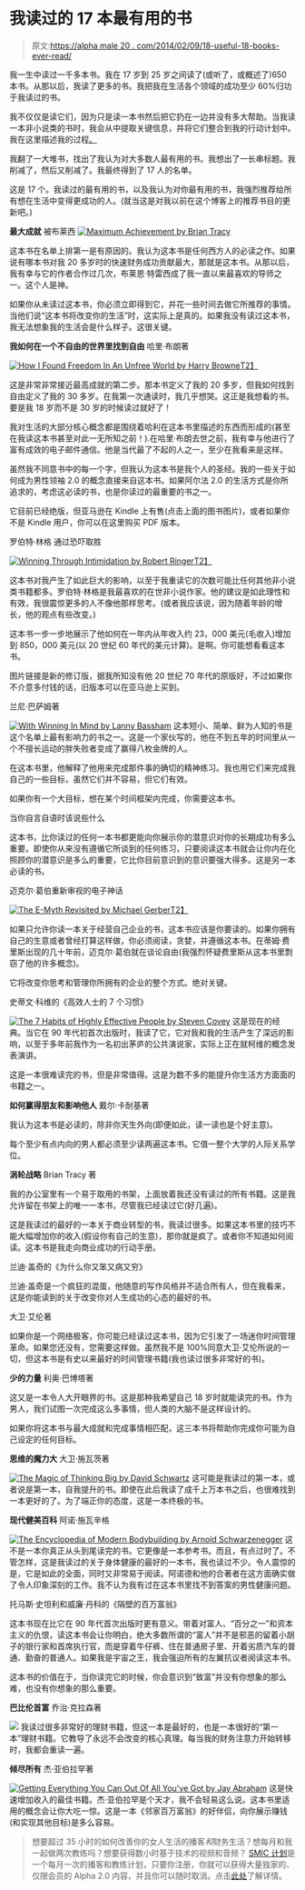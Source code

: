 # 我读过的 17 本最有用的书

> 原文:[https://alpha male 20 . com/2014/02/09/18-useful-18-books-ever-read/](https://alphamale20.com/2014/02/09/18-useful-18-books-ever-read/)

我一生中读过一千多本书。我在 17 岁到 25 岁之间读了(或听了，或概述了)650 本书。从那以后，我读了更多的书。我把我在生活各个领域的成功至少 60%归功于我读过的书。

我不仅仅是读它们，因为只是读一本书然后把它扔在一边并没有多大帮助。当我读一本非小说类的书时，我会从中提取关键信息，并将它们整合到我的行动计划中。我在这里描述我的过程[。](http://www.sublimeyourtime.com/2012/03/26/how-to-retain-the-information-you-read/)

我翻了一大堆书，找出了我认为对大多数人最有用的书。我想出了一长串标题。我削减了，然后又削减了。我最终得到了 17 人的名单。

这是 17 个。我读过的最有用的书，以及我认为对你最有用的书，我强烈推荐给所有想在生活中变得更成功的人。(就当这是对我以前在这个博客上的推荐书目的更新吧。)

**最大成就**
被布莱西
[![Maximum Achievement by Brian Tracy](../Images/9a50662b41d261848308d721adc6e9c4.png "Maximum Achievement by Brian Tracy")](http://www.amazon.com/gp/product/0684803313/ref=as_li_ss_il?ie=UTF8&camp=1789&creative=390957&creativeASIN=0684803313&linkCode=as2&tag=theblacblog-20)

这本书在名单上排第一是有原因的。我认为这本书是任何西方人的必读之作。如果说有哪本书对我 20 多岁时的快速财务成功贡献最大，那就是这本书。从那以后，我有幸与它的作者合作过几次，布莱恩·特雷西成了我一直以来最喜欢的导师之一。这个人是神。

如果你从未读过这本书，你必须立即得到它，并花一些时间去做它所推荐的事情。当他们说“这本书将改变你的生活”时，这实际上是真的。如果我没有读过这本书，我无法想象我的生活会是什么样子。这很关键。

**我如何在一个不自由的世界里找到自由**
哈里·布朗著

[![How I Found Freedom In An Unfree World by Harry Browne](../Images/c2ff1009284c9361875656e1f5507dfb.png "How I Found Freedom In An Unfree World by Harry Browne")T2】](http://www.amazon.com/gp/product/B00M20I134/ref=as_li_tl?ie=UTF8&camp=1789&creative=390957&creativeASIN=B00M20I134&linkCode=as2&tag=theblacblog-20&linkId=ZEWPYGEVG5HHZARA)

这是非常非常接近最高成就的第二步。那本书定义了我的 20 多岁，但我如何找到自由定义了我的 30 多岁。在我第一次通读时，我几乎想哭。这正是我想看的书。要是我 18 岁而不是 30 岁的时候读过就好了！

我对生活的大部分核心概念都是围绕着哈利在这本书里描述的东西而形成的(甚至在我读这本书甚至对此一无所知之前！).在哈里·布朗去世之前，我有幸与他进行了富有成效的电子邮件通信。他是当代最了不起的人之一，至少在我看来是这样。

虽然我不同意书中的每一个字，但我认为这本书是我个人的圣经。我的一些关于如何成为男性领袖 2.0 的概念直接来自这本书。如果阿尔法 2.0 的生活方式是你所追求的，考虑这必读的书，也是你读过的最重要的书之一。

它目前已经绝版，但亚马逊在 Kindle 上有售(点击上面的图书图片)，或者如果你不是 Kindle 用户，你可以在这里购买 PDF 版本。

罗伯特·林格
通过恐吓取胜

[![Winning Through Intimidation by Robert Ringer](../Images/3edd31af00d5dc9e1f79133265aa2b2c.png "Winning Through Intimidation by Robert Ringer")T2】](http://www.amazon.com/gp/product/1626361142/ref=as_li_ss_il?ie=UTF8&camp=1789&creative=390957&creativeASIN=1626361142&linkCode=as2&tag=theblacblog-20)

这本书对我产生了如此巨大的影响，以至于我重读它的次数可能比任何其他非小说类书籍都多。罗伯特·林格是我最喜欢的在世非小说作家。他的建议是如此理性和有效，我很震惊更多的人不像他那样思考。(或者我应该说，因为随着年龄的增长，他的观点有些改变。)

这本书一步一步地展示了他如何在一年内从年收入约 23，000 美元(毛收入)增加到 850，000 美元(以 20 世纪 60 年代的美元计算)。是啊。你可能想看看这本书。

图片链接是新的修订版，据我所知没有他 20 世纪 70 年代的原版好，不过如果你不介意多付钱的话，旧版本可以在亚马逊上买到。

兰尼·巴萨姆著

[![With Winning In Mind by Lanny Bassham](../Images/5093187506aa743d8cd7e13cb0a60d85.png "With Winning In Mind by Lanny Bassham")](http://www.amazon.com/gp/product/1934324264/ref=as_li_ss_il?ie=UTF8&camp=1789&creative=390957&creativeASIN=1934324264&linkCode=as2&tag=theblacblog-20) 这本短小、简单、鲜为人知的书是这个名单上最有影响力的书之一。这是一个家伙写的，他在不到五年的时间里从一个不擅长运动的胖失败者变成了赢得八枚金牌的人。

在这本书里，他解释了他用来完成那件事的确切的精神练习。我也用它们来完成我自己的一些目标，虽然它们并不容易，但它们有效。

如果你有一个大目标，想在某个时间框架内完成，你需要这本书。

当你自言自语时该说些什么

这本书，比你读过的任何一本书都更能向你展示你的潜意识对你的长期成功有多么重要。即使你从来没有遵循它所谈到的任何练习，只要阅读这本书就会让你内在化照顾你的潜意识是多么的重要，它比你目前意识到的意识要强大得多。这是另一本必读的书。

迈克尔·葛伯重新审视的电子神话

[![The E-Myth Revisited by Michael Gerber](../Images/14abd851ad3898e27acf5812f58ef28e.png "The E-Myth Revisited by Michael Gerber")T2】](http://www.amazon.com/gp/product/0887307280/ref=as_li_ss_il?ie=UTF8&camp=1789&creative=390957&creativeASIN=0887307280&linkCode=as2&tag=theblacblog-20)

如果只允许你读一本关于经营自己企业的书，这本书应该是你要读的。如果你拥有自己的生意或者曾经打算这样做，你必须阅读，贪婪，并遵循这本书。在蒂姆·费里斯出现的几十年前，迈克尔·葛伯就在谈论自由(我强烈怀疑费里斯从这本书里剽窃了他的许多概念)。

它将改变你思考和管理你所拥有的企业的整个方式。绝对关键。

史蒂文·科维的《高效人士的 7 个习惯》

[![The 7 Habits of Highly Effective People by Steven Covey](../Images/3e207d153ea0187d4c40203628dca7c9.png "The 7 Habits of Highly Effective People by Steven Covey")](http://www.amazon.com/gp/product/1451639619/ref=as_li_ss_il?ie=UTF8&camp=1789&creative=390957&creativeASIN=1451639619&linkCode=as2&tag=theblacblog-20) 这是现在的经典。当它在 90 年代初首次出版时，我读了它，它对我和我的生活产生了深远的影响，以至于多年前我作为一名初出茅庐的公共演说家，实际上正在就柯维的概念发表演讲。

这是一本很难读完的书，但是非常值得。这是为数不多的能提升你生活方方面面的书籍之一。

**如何赢得朋友和影响他人**
戴尔·卡耐基著

我认为这本书是必读的，除非你天生外向(即便如此，读一读也是个好主意)。

每个至少有点内向的男人都必须至少读两遍这本书。它值一整个大学的人际关系学位。

**涡轮战略**
Brian Tracy 著

我的办公室里有一个易于取用的书架，上面放着我还没有读过的所有书籍。这是我允许留在书架上的唯一一本书，尽管我已经读过它(好几遍)。

这是我读过的最好的一本关于商业转型的书，我读过很多。如果这本书里的技巧不能大幅增加你的收入(假设你有自己的生意)，那你就是疯了。或者你不知道如何阅读。这本书是我走向商业成功的行动手册。

兰迪·盖奇的《为什么你又笨又病又穷》

兰迪·盖奇是一个疯狂的混蛋，他随意的写作风格并不适合所有人，但在我看来，这是你能读到的关于改变你对人生成功的心态的最好的书。

大卫·艾伦著

如果你是一个网络极客，你可能已经读过这本书，因为它引发了一场迷你时间管理革命。如果您还没有，您需要这样做。虽然我不是 100%同意大卫·艾伦所说的一切，但这本书是有史以来最好的时间管理书籍(我也读过很多非常好的书)。

**少的力量**
利奥·巴博塔著

这又是一本令人大开眼界的书。这是那种我希望自己 18 岁时就能读完的书。作为男人，我们试图一次完成这么多事情，但人类的大脑不是这样设计的。

如果你将这本书与最大成就和完成事情相匹配，这三本书将帮助你完成你可能为自己设定的任何目标。

**思维的魔力大**
大卫·施瓦茨著

[![The Magic of Thinking Big by David Schwartz](../Images/26b126c9fa0b65ed2d0068ea2d00eff5.png "The Magic of Thinking Big by David Schwartz")](http://www.amazon.com/gp/product/0671646788/ref=as_li_ss_il?ie=UTF8&camp=1789&creative=390957&creativeASIN=0671646788&linkCode=as2&tag=theblacblog-20) 这可能是我读过的第一本，或者说是第一本，自我提升的书。即使在此后我读了成千上万本书之后，也很难找到一本更好的了。为了端正你的态度，这是一本终极的书。

**现代健美百科**
阿诺·施瓦辛格

[![The Encyclopedia of Modern Bodybuilding by Arnold Schwarzenegger](../Images/17c8fc219c811f61502421e7b1725c13.png "The Encyclopedia of Modern Bodybuilding by Arnold Schwarzenegger")](http://www.amazon.com/gp/product/0684857219/ref=as_li_ss_il?ie=UTF8&camp=1789&creative=390957&creativeASIN=0684857219&linkCode=as2&tag=theblacblog-20) 这不是一本你真正从头到尾读完的书。它更像是一本参考书。而且，有点过时了。不管怎样，这是我读过的关于身体健康的最好的一本书，我也读过不少。令人震惊的是，它是如此的全面，同时又非常易于阅读。阿诺德和他的合著者在这方面确实做了令人印象深刻的工作。我不认为我有过在这本书里找不到答案的男性健康问题。

托马斯·史坦利和威廉·丹科的《隔壁的百万富翁》

这本书现在比它在 90 年代首次出版时更有意义。带着对富人、“百分之一”和资本主义的仇恨，读这本书会让你明白，绝大多数所谓的“富人”并不是邪恶的留着小胡子的银行家和首席执行官，而是穿着牛仔裤、住在普通房子里、开着劣质汽车的普通、勤奋的普通人。如果我是宇宙之王，我会强迫所有的左翼抗议者阅读这本书。

这本书的价值在于，当你读完它的时候，你会意识到“致富”并没有你想象的那么难，也没有你想象的那么重要。

**巴比伦首富**
乔治·克拉森著

[![](../Images/e78a85f46a7b7fd580db48eaaf39e149.png)](http://www.amazon.com/gp/product/0451205367/ref=as_li_tl?ie=UTF8&camp=1789&creative=390957&creativeASIN=0451205367&linkCode=as2&tag=theblacblog-20&linkId=V2JA76ZSAFFEK53N) 我读过很多非常好的理财书籍，但这一本是最好的，也是一本很好的“第一本”理财书籍。它教导了永远不会改变的核心真理。每当我的财务注意力开始转移时，我都会重读一遍。

**倾尽所有**
杰·亚伯拉罕著

[![Getting Everything You Can Out Of All You've Got by Jay Abraham](../Images/2806d8bc8711fc877325820d32dd34e3.png "Getting Everything You Can Out Of All You've Got by Jay Abraham")](http://www.amazon.com/gp/product/0312284543/ref=as_li_ss_il?ie=UTF8&camp=1789&creative=390957&creativeASIN=0312284543&linkCode=as2&tag=theblacblog-20) 这是快速增加收入的最佳书籍。杰·亚伯拉罕是个天才，我不会轻易这么说。这本书里适用的概念会让你大吃一惊。这是一本《邻家百万富翁》的好伴侣，向你展示赚钱(和实现其他目标)是多么容易。

> 想要超过 35 小时的如何改善你的女人生活的播客*和*财务生活？想每月和我一起做两次教练吗？想要获得数小时基于技术的视频和音频？ [SMIC 计划](https://alphamale20.kartra.com/page/vIL17)是一个每月一次的播客和教练计划，只要你注册，你就可以获得大量独家的、仅限会员的 Alpha 2.0 内容，并且你可以随时取消。点击[此处](https://alphamale20.kartra.com/page/vIL17)了解详情。